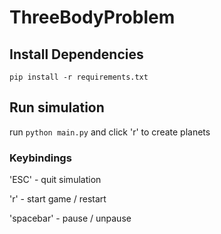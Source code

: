 # ThreeBodyProblem

## Install Dependencies
``pip install -r requirements.txt``

## Run simulation
run ``python main.py``
and click 'r' to create planets

### Keybindings
'ESC' - quit simulation

'r' - start game / restart

'spacebar' - pause / unpause
